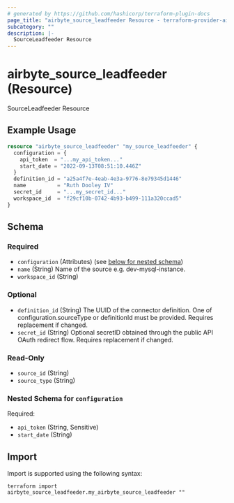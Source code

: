```yaml
---
# generated by https://github.com/hashicorp/terraform-plugin-docs
page_title: "airbyte_source_leadfeeder Resource - terraform-provider-airbyte"
subcategory: ""
description: |-
  SourceLeadfeeder Resource
---
```


# airbyte_source_leadfeeder (Resource)

SourceLeadfeeder Resource

## Example Usage

```terraform
resource "airbyte_source_leadfeeder" "my_source_leadfeeder" {
  configuration = {
    api_token  = "...my_api_token..."
    start_date = "2022-09-13T08:51:10.446Z"
  }
  definition_id = "a25a4f7e-4eab-4e3a-9776-8e79345d1446"
  name          = "Ruth Dooley IV"
  secret_id     = "...my_secret_id..."
  workspace_id  = "f29cf10b-0742-4b93-b499-111a320ccad5"
}
```

<!-- schema generated by tfplugindocs -->
## Schema

### Required

- `configuration` (Attributes) (see [below for nested schema](#nestedatt--configuration))
- `name` (String) Name of the source e.g. dev-mysql-instance.
- `workspace_id` (String)

### Optional

- `definition_id` (String) The UUID of the connector definition. One of configuration.sourceType or definitionId must be provided. Requires replacement if changed.
- `secret_id` (String) Optional secretID obtained through the public API OAuth redirect flow. Requires replacement if changed.

### Read-Only

- `source_id` (String)
- `source_type` (String)

<a id="nestedatt--configuration"></a>
### Nested Schema for `configuration`

Required:

- `api_token` (String, Sensitive)
- `start_date` (String)

## Import

Import is supported using the following syntax:

```shell
terraform import airbyte_source_leadfeeder.my_airbyte_source_leadfeeder ""
```
